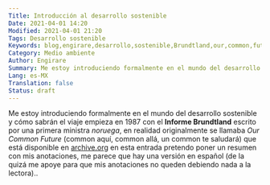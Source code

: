 ```yaml
---
Title: Introducción al desarrollo sostenible
Date: 2021-04-01 14:20
Modified: 2021-04-01 21:20
Tags: Desarrollo sostenible
Keywords: blog,engirare,desarrollo,sostenible,Brundtland,our,common,future
Category: Medio ambiente
Author: Engirare
Summary: Me estoy introduciendo formalmente en el mundo del desarrollo sostenible.. aquí hice un resumen del Informe Brundtland (:
Lang: es-MX
Translation: false
Status: draft
---
```

Me estoy introduciendo formalmente en el mundo del desarrollo sostenible y cómo sabrán el viaje empieza en 1987 con el __Informe Brundtland__ escrito por una primera ministra _noruega_, en realidad originalmente se llamaba _Our Common Future_ (common aquí, common allá, un common te saludará) que está disponible en [archive.org](https://web.archive.org/web/20111003074433/http://worldinbalance.net/intagreements/1987-brundtland.php) en esta entrada pretendo poner un resumen con mis anotaciones, me parece que hay una versión en español (de la quizá me apoye para que mis anotaciones no queden debiendo nada a la lectora)..  
